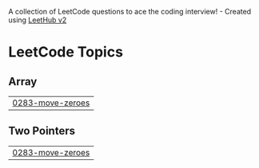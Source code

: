A collection of LeetCode questions to ace the coding interview! - Created using [LeetHub v2](https://github.com/arunbhardwaj/LeetHub-2.0)
<!---LeetCode Topics Start-->
# LeetCode Topics
## Array
|  |
| ------- |
| [0283-move-zeroes](https://github.com/jonowrenn/LeetHub/tree/master/0283-move-zeroes) |
## Two Pointers
|  |
| ------- |
| [0283-move-zeroes](https://github.com/jonowrenn/LeetHub/tree/master/0283-move-zeroes) |
<!---LeetCode Topics End-->